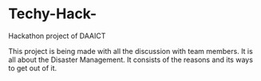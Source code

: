 # Techy-Hack-
Hackathon project of DAAICT

This project is being made with all the discussion with team members. It is all about the Disaster Management. It consists of the reasons and its ways to get out of it.
